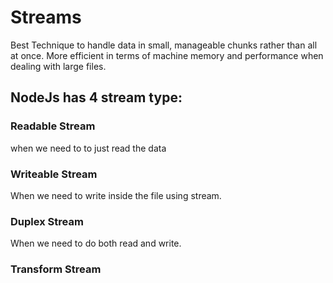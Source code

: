 # Streams
Best Technique to handle data in small, manageable chunks rather than all at once. More efficient in terms of machine memory and performance when dealing with large files.

## NodeJs has 4 stream type:
### Readable Stream
when we need to to just read the data

### Writeable Stream
When we need to write inside the file using stream.

### Duplex Stream
When we need to do both read and write.

### Transform Stream
 
